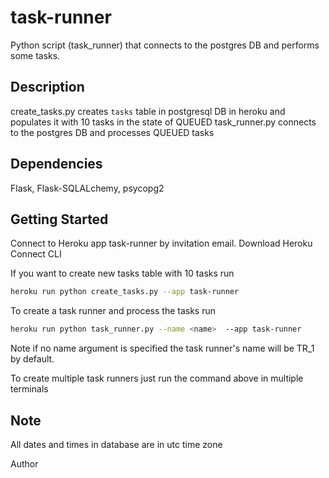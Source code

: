 # task-runner
Python script (task_runner) that connects to the postgres DB and performs some tasks. 



## Description
create_tasks.py creates `tasks` table in postgresql DB in heroku and populates it with 10 tasks in the state of QUEUED
task_runner.py connects to the postgres DB and processes QUEUED tasks

## Dependencies
Flask, Flask-SQLALchemy, psycopg2

<!-- GETTING STARTED -->
## Getting Started
Connect to Heroku app task-runner by invitation email.
Download Heroku Connect CLI

If you want to create new tasks table with 10 tasks run

  ```sh
  heroku run python create_tasks.py --app task-runner
  ```
To create a task runner <name> and process the tasks run 
  ```sh
  heroku run python task_runner.py --name <name>  --app task-runner
  ```
Note if no name argument is specified the task runner's name will be TR_1 by default.

To create multiple task runners just run the command above in multiple terminals

## Note
All dates and times in database are in utc time zone

Author

